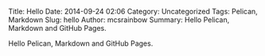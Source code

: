 Title: Hello
Date: 2014-09-24 02:06
Category: Uncategorized
Tags: Pelican, Markdown
Slug: hello
Author: mcsrainbow
Summary: Hello Pelican, Markdown and GitHub Pages.

Hello Pelican, Markdown and GitHub Pages.
